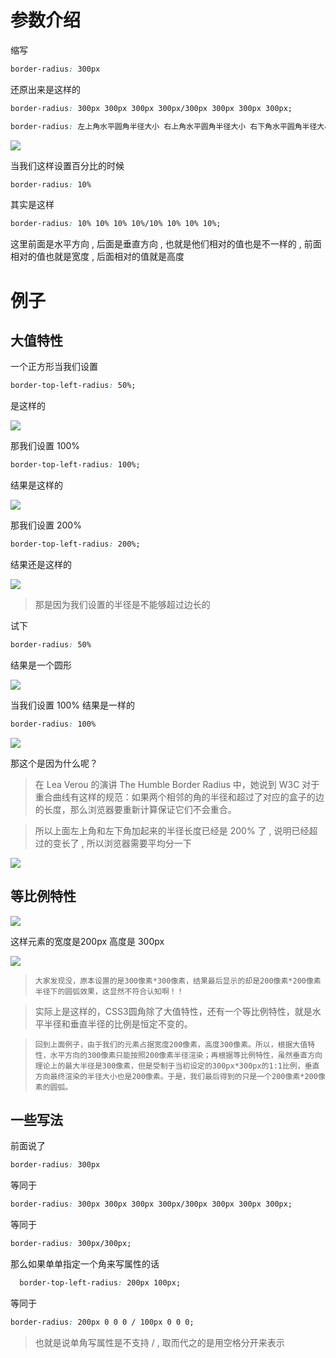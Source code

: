 # 参数介绍

缩写

````css
border-radius: 300px
````

还原出来是这样的

````css
border-radius: 300px 300px 300px 300px/300px 300px 300px 300px;
````

````css
border-radius: 左上角水平圆角半径大小 右上角水平圆角半径大小 右下角水平圆角半径大小 左下角水平圆角半径大小/左上角垂直圆角半径大小 右上角垂直圆角半径大小 右下角垂直圆角半径大小 左下角垂直圆角半径大小;
````

![](http://dev.biubiupiu.cn/20191221163657.png)

当我们这样设置百分比的时候

````css
border-radius: 10%
````

其实是这样

````css
border-radius: 10% 10% 10% 10%/10% 10% 10% 10%;
````

这里前面是水平方向 , 后面是垂直方向 , 也就是他们相对的值也是不一样的 , 前面相对的值也就是宽度 , 后面相对的值就是高度

# 例子

## 大值特性

一个正方形当我们设置

````css
border-top-left-radius: 50%;
````

是这样的

![](http://dev.biubiupiu.cn/20191221165737.png)

那我们设置 100% 

````css
border-top-left-radius: 100%;
````

结果是这样的

![](http://dev.biubiupiu.cn/20191221165859.png)


那我们设置 200% 

````css
border-top-left-radius: 200%;
````

结果还是这样的

![](http://dev.biubiupiu.cn/20191221165859.png)

> 那是因为我们设置的半径是不能够超过边长的


试下

````css
border-radius: 50%
````

结果是一个圆形

![](http://dev.biubiupiu.cn/20191221165606.png)

当我们设置 100% 结果是一样的

````css
border-radius: 100%
````

![](http://dev.biubiupiu.cn/20191221165606.png)

那这个是因为什么呢？


> 在 Lea Verou 的演讲 The Humble Border Radius 中，她说到 W3C 对于重合曲线有这样的规范：如果两个相邻的角的半径和超过了对应的盒子的边的长度，那么浏览器要重新计算保证它们不会重合。

> 所以上面左上角和左下角加起来的半径长度已经是 200% 了 , 说明已经超过的变长了 , 所以浏览器需要平均分一下

![](http://dev.biubiupiu.cn/20191221170325.png)



## 等比例特性

![](http://dev.biubiupiu.cn/20191221164136.png)

这样元素的宽度是200px 高度是 300px

![](http://dev.biubiupiu.cn/20191221164205.png)

> `大家发现没，原本设置的是300像素*300像素，结果最后显示的却是200像素*200像素半径下的圆弧效果，这显然不符合认知啊！！`

> 实际上是这样的，CSS3圆角除了大值特性，还有一个等比例特性，就是水平半径和垂直半径的比例是恒定不变的。

> `回到上面例子，由于我们的元素占据宽度200像素，高度300像素。所以，根据大值特性，水平方向的300像素只能按照200像素半径渲染；再根据等比例特性，虽然垂直方向理论上的最大半径是300像素，但是受制于当初设定的300px*300px的1:1比例，垂直方向最终渲染的半径大小也是200像素。于是，我们最后得到的只是一个200像素*200像素的圆弧。`

## 一些写法

前面说了

````css
border-radius: 300px
````
等同于
````css
border-radius: 300px 300px 300px 300px/300px 300px 300px 300px;
````
等同于
````css
border-radius: 300px/300px;
````

那么如果单单指定一个角来写属性的话

````css
  border-top-left-radius: 200px 100px;
````

等同于
````css
border-radius: 200px 0 0 0 / 100px 0 0 0;
````

> 也就是说单角写属性是不支持 / , 取而代之的是用空格分开来表示